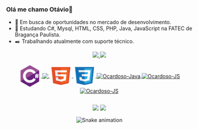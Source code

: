 ### Olá me chamo Otávio👋

- 🔭 Em busca de oportunidades no mercado de desenvolvimento.
- 🌱 Estudando C#, Mysql, HTML, CSS, PHP, Java, JavaScript na FATEC de Bragança Paulista.
- ✒️ Trabalhando atualmente com suporte técnico.


<div align="center">
<a href="https://github.com/otavio-cardoso">
<img height="160em" src="https://github-readme-stats.vercel.app/api?username=otavio-cardoso&theme=chartreuse-dark&show_icons=true&include_all_commits=true"/>
<img height="160em" src="https://github-readme-stats.vercel.app/api/top-langs/?username=otavio-cardoso&theme=chartreuse-dark&langs_count=7&layout=compact"/>
<div>
  
<div style="display:inline_block" align="center"><br>
<img align="center"alt-"Ocardoso-Csharp"height="50"width="60"src="https://raw.githubusercontent.com/devicons/devicon/master/icons/csharp/csharp-original.svg">
<img align="center"alt-"Ocardoso-Sql"height="50"width="60" src="https://cdn.jsdelivr.net/gh/devicons/devicon/icons/mysql/mysql-original.svg" />
<img align="center" alt="Ocardoso-HTML" height="50" width="60" src="https://raw.githubusercontent.com/devicons/devicon/master/icons/html5/html5-original.svg">
<img align="center" alt="Ocardoso-CSS" height="50" width="60" src="https://raw.githubusercontent.com/devicons/devicon/master/icons/css3/css3-original.svg">
<img align="center" alt="Ocardoso-Java" height="50" width="60" src="https://cdn.jsdelivr.net/gh/devicons/devicon/icons/java/java-original-wordmark.svg" />
<img align="center" alt="Ocardoso-JS" height="50" width="60" src="https://cdn.jsdelivr.net/gh/devicons/devicon/icons/javascript/javascript-plain.svg" />
<img align="center" alt="Ocardoso-JS" height="50" width="60" src="https://cdn.jsdelivr.net/gh/devicons/devicon/icons/php/php-plain.svg" />
<div>

  ##
  
<div>
<a href = "mailto:ocardoso057@gmail.com"><img src="https://img.shields.io/badge/-Gmail-%23333?style=for-the-badge&logo=gmail&logoColor=white" target="_blank"></a>
<a href="https://www.linkedin.com/in/ot%C3%A1vio-cardoso-41216520a" target="_blank"><img src="https://img.shields.io/badge/-LinkedIn-%230077B5?style=for-the-badge&logo=linkedin&logoColor=white" target="_blank"></a>
  
![Snake animation](https://github.com/otavio-cardoso/otavio-cardoso/blob/output/github-contribution-grid-snake.svg)
<div>
